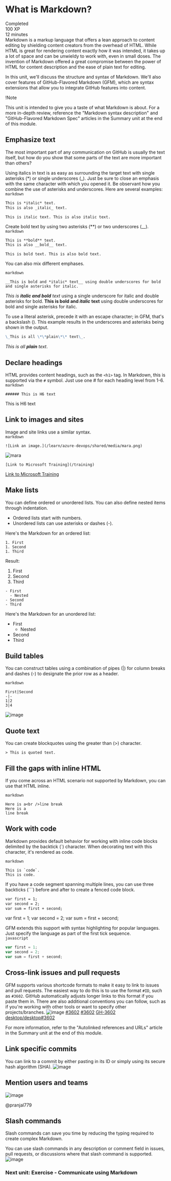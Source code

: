 # What is Markdown?
Completed  
100 XP  
12 minutes  
Markdown is a markup language that offers a lean approach to content editing by shielding content creators from the overhead of HTML. While HTML is great for rendering content exactly how it was intended, it takes up a lot of space and can be unwieldy to work with, even in small doses. The invention of Markdown offered a great compromise between the power of HTML for content description and the ease of plain text for editing.

In this unit, we'll discuss the structure and syntax of Markdown. We'll also cover features of GitHub-Flavored Markdown (GFM), which are syntax extensions that allow you to integrate GitHub features into content.

 !Note

This unit is intended to give you a taste of what Markdown is about. For a more in-depth review, reference the "Markdown syntax description" and "GitHub-Flavored Markdown Spec" articles in the Summary unit at the end of this module.  

## Emphasize text
The most important part of any communication on GitHub is usually the text itself, but how do you show that some parts of the text are more important than others?

Using italics in text is as easy as surrounding the target text with single asterisks (*) or single underscores (_). Just be sure to close an emphasis with the same character with which you opened it. Be observant how you combine the use of asterisks and underscores. Here are several examples:  
`markdown`
```markdown
This is *italic* text.
This is also _italic_ text.
```
    This is italic text. This is also italic text.

Create bold text by using two asterisks (**) or two underscores (__).  
`markdown`
```markdown
This is **bold** text.
This is also __bold__ text.
```

    This is bold text. This is also bold text.

You can also mix different emphases.

`markdown`
```_This is **italic and bold** text_ using a single underscore for italic and double asterisks for bold.
__This is bold and *italic* text__ using double underscores for bold and single asterisks for italic. 
```
_This is **italic and bold** text_ using a single underscore for italic and double asterisks for bold. __This is bold and *italic* text__ using double underscores for bold and single asterisks for italic.  

To use a literal asterisk, precede it with an escape character; in GFM, that's a backslash (\). This example results in the underscores and asterisks being shown in the output.  
```markdown
\_This is all \*\*plain\*\* text\_.
```
_This is all **plain** text_.


## Declare headings  
HTML provides content headings, such as the `<h1>` tag. In Markdown, this is supported via the `#` symbol. Just use one # for each heading level from 1-6.
`markdown`
```
###### This is H6 text
```  
This is H6 text

## Link to images and sites
Image and site links use a similar syntax.  
`markdown`
```
![Link an image.](/learn/azure-devops/shared/media/mara.png)
```
![mara](https://github.com/pranjal779/MS-GitHub/assets/50409572/d7a356de-b0ae-450d-b890-319dc665a2d8)  

```
[Link to Microsoft Training](/training)
```
[Link to Microsoft Training](https://learn.microsoft.com/en-us/training)

## Make lists
You can define ordered or unordered lists. You can also define nested items through indentation.

- Ordered lists start with numbers.
- Unordered lists can use asterisks or dashes (-).

Here's the Markdown for an ordered list:
```
1. First
1. Second
1. Third
```
Result:
1) First
2) Second
3) Third

```
- First
  - Nested
- Second
- Third
```
Here's the Markdown for an unordered list:
- First
  - Nested
- Second
- Third

## Build tables
You can construct tables using a combination of pipes (|) for column breaks and dashes (-) to designate the prior row as a header.

`markdown`
```
First|Second
-|-
1|2
3|4
```
![image](https://github.com/pranjal779/MS-GitHub/assets/50409572/ade17ea9-b56b-44bd-9957-12f054bd36a6)

## Quote text
You can create blockquotes using the greater than (>) character.
```
> This is quoted text.
```

## Fill the gaps with inline HTML
If you come across an HTML scenario not supported by Markdown, you can use that HTML inline.  

`markdown`
```
Here is a<br />line break
Here is a
line break
```

## Work with code
Markdown provides default behavior for working with inline code blocks delimited by the backtick (`) character. When decorating text with this character, it's rendered as code.

`markdown`
```
This is `code`.
This is code.
```
If you have a code segment spanning multiple lines, you can use three backticks (```) before and after to create a fenced code block.

```markdown
var first = 1;
var second = 2;
var sum = first + second;
```

var first = 1;
var second = 2;
var sum = first + second;

GFM extends this support with syntax highlighting for popular languages. Just specify the language as part of the first tick sequence.  
`javascript`
```javascript
var first = 1;
var second = 2;
var sum = first + second;
```

## Cross-link issues and pull requests
GFM supports various shortcode formats to make it easy to link to issues and pull requests. The easiest way to do this is to use the format `#ID`, such as `#3602`. GitHub automatically adjusts longer links to this format if you paste them in. There are also additional conventions you can follow, such as if you're working with other tools or want to specify other projects/branches.
![image](https://github.com/pranjal779/MS-GitHub/assets/50409572/8fb21688-0efe-4b0b-a07c-a5b5000f98fc)
[#3602](https://github.com/desktop/desktop/pull/3602)
[#3602](https://github.com/desktop/desktop/pull/3602)
[GH-3602](https://github.com/desktop/desktop/pull/3602)
[desktop/desktop#3602](https://github.com/desktop/desktop/pull/3602)

For more information, refer to the "Autolinked references and URLs" article in the Summary unit at the end of this module.

## Link specific commits
You can link to a commit by either pasting in its ID or simply using its secure hash algorithm (SHA).
![image](https://github.com/pranjal779/MS-GitHub/assets/50409572/6e8a9c34-2b10-4a3e-a4f3-a5c7e1241d6c)

## Mention users and teams
![image](https://github.com/pranjal779/MS-GitHub/assets/50409572/9c85e1d5-dd3a-4e5c-9f72-06be9769702a)

@pranjal779

## Slash commands
Slash commands can save you time by reducing the typing required to create complex Markdown.  

You can use slash commands in any description or comment field in issues, pull requests, or discussions where that slash command is supported.  
![image](https://github.com/pranjal779/MS-GitHub/assets/50409572/f7d22167-2927-4c2f-8cc1-0fbebef63eeb)

### Next unit: Exercise - Communicate using Markdown








